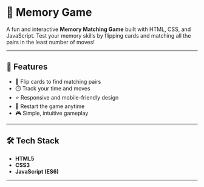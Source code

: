 # 🧠 Memory Game

A fun and interactive **Memory Matching Game** built with HTML, CSS, and JavaScript. Test your memory skills by flipping cards and matching all the pairs in the least number of moves!

---

## 🚀 Features

- 🧩 Flip cards to find matching pairs
- ⏱️ Track your time and moves
- ⭐ Responsive and mobile-friendly design
- 🔄 Restart the game anytime
- 🎮 Simple, intuitive gameplay

---

## 🛠️ Tech Stack

- **HTML5**
- **CSS3**
- **JavaScript (ES6)**

---

